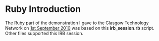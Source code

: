 Ruby Introduction
=================

The Ruby part of the demonstration I gave to the Glasgow Technology Network on [1st September 2010][meeting] was based on this **irb_session.rb** script.  Other files supported this IRB session. 

[meeting]: http://www.glasgowtechnet.com/calendar/14220029/
